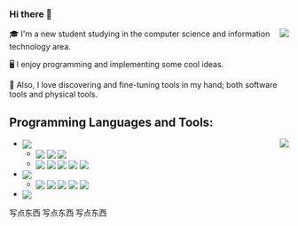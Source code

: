 ### Hi there 👋

<img align="right" src="https://github-readme-stats.vercel.app/api?username=ControLNet&count_private=true&hide=contribs,prs&show_icons=true&theme=radical">

🎓 I'm a new student studying in the computer science and information technology area. 



🖥️ I enjoy programming and implementing some cool ideas. 

🧰 Also, I love discovering and fine-tuning tools in my hand; both software tools and physical tools. 


## Programming Languages and Tools:

<img align="right" src="https://github-readme-stats.vercel.app/api/top-langs/?username=ControlNet&layout=compact&theme=radical&langs_count=10">

 - <img align="center" src="https://img.shields.io/badge/Python-142B3E?logo=Python&style=flat-square">

   - <img align="center" src="https://img.shields.io/badge/Anaconda-193D13?logo=Anaconda&style=flat-square"> <img align="center" src="https://img.shields.io/badge/Jupyter-42200A?logo=Jupyter&style=flat-square"> <img align="center" src="https://img.shields.io/badge/PyCharm-1E5021?logo=PyCharm&style=flat-square">
   - <img align="center" src="https://img.shields.io/badge/NumPy-013243?logo=Numpy&style=flat-square"> <img align="center" src="https://img.shields.io/badge/PyTorch-41150C?logo=PyTorch&style=flat-square"> <img align="center" src="https://img.shields.io/badge/PyTorch%20Lightning-42197D?logo=PyTorch%20Lightning&style=flat-square"> <img align="center" src="https://img.shields.io/badge/TensorFlow-461E00?logo=TensorFlow&style=flat-square"> <img align="center" src="https://img.shields.io/badge/Sklearn-432808?logo=scikit-learn&style=flat-square">
  
 - <img align="center" src="https://img.shields.io/badge/JavaScript-5A510B?logo=JavaScript&style=flat-square"> 

   - <img align="center" src="https://img.shields.io/badge/TypeScript-122C48?logo=TypeScript&style=flat-square"> <img align="center" src="https://img.shields.io/badge/Node.js-133813?logo=Node-dot-js&style=flat-square"> <img align="center" src="https://img.shields.io/badge/npm-4A1414?logo=npm&style=flat-square"> <img align="center" src="https://img.shields.io/badge/rollup.js-561B17?logo=rollup-dot-js&style=flat-square"> <img align="center" src="https://img.shields.io/badge/Webpack-334E5B?logo=Webpack&style=flat-square">

 - <img align="center" src="https://img.shields.io/badge/R-153B6A?logo=R&style=flat-square">

写点东西
写点东西
写点东西
<!--
**ControlNet/ControlNet** is a ✨ _special_ ✨ repository because its `README.md` (this file) appears on your GitHub profile.

Here are some ideas to get you started:

- 🔭 I’m currently working on ...
- 🌱 I’m currently learning ...
- 👯 I’m looking to collaborate on ...
- 🤔 I’m looking for help with ...
- 💬 Ask me about ...
- 📫 How to reach me: ...
- 😄 Pronouns: ...
- ⚡ Fun fact: ...
-->
